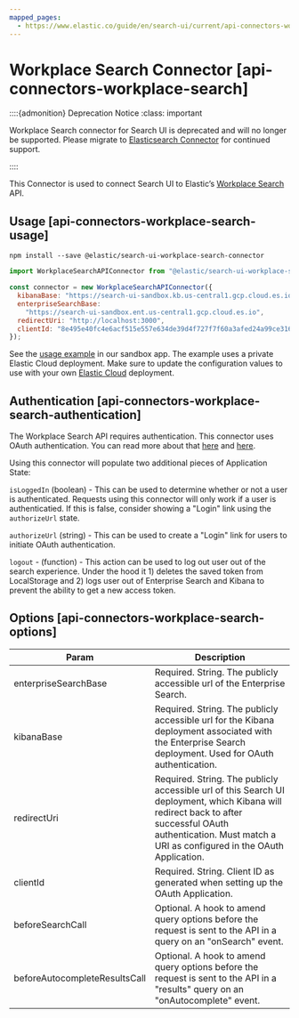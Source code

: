 ```yaml
---
mapped_pages:
  - https://www.elastic.co/guide/en/search-ui/current/api-connectors-workplace-search.html
---
```


# Workplace Search Connector [api-connectors-workplace-search]

::::{admonition} Deprecation Notice
:class: important

Workplace Search connector for Search UI is deprecated and will no longer be supported. Please migrate to [Elasticsearch Connector](/reference/tutorials-elasticsearch.md) for continued support.

::::

This Connector is used to connect Search UI to Elastic’s [Workplace Search](https://www.elastic.co/workplace-search/) API.

## Usage [api-connectors-workplace-search-usage]

```shell
npm install --save @elastic/search-ui-workplace-search-connector
```

```js
import WorkplaceSearchAPIConnector from "@elastic/search-ui-workplace-search-connector";

const connector = new WorkplaceSearchAPIConnector({
  kibanaBase: "https://search-ui-sandbox.kb.us-central1.gcp.cloud.es.io:9243",
  enterpriseSearchBase:
    "https://search-ui-sandbox.ent.us-central1.gcp.cloud.es.io",
  redirectUri: "http://localhost:3000",
  clientId: "8e495e40fc4e6acf515e557e634de39d4f727f7f60a3afed24a99ce316607c1e"
});
```

See the [usage example](https://github.com/elastic/search-ui/blob/main/examples/sandbox/src/pages/workplace-search/index.js) in our sandbox app. The example uses a private Elastic Cloud deployment. Make sure to update the configuration values to use with your own [Elastic Cloud](https://www.elastic.co/cloud/) deployment.

## Authentication [api-connectors-workplace-search-authentication]

The Workplace Search API requires authentication. This connector uses OAuth authentication. You can read more about that [here](https://www.elastic.co/guide/en/workplace-search/current/building-custom-search-workplace-search.html) and [here](https://www.elastic.co/guide/en/workplace-search/current/workplace-search-search-oauth.html).

Using this connector will populate two additional pieces of Application State:

`isLoggedIn` (boolean) - This can be used to determine whether or not a user is authenticated. Requests using this connector will only work if a user is authenticatied. If this is false, consider showing a "Login" link using the `authorizeUrl` state.

`authorizeUrl` (string) - This can be used to create a "Login" link for users to initiate OAuth authentication.

`logout` - (function) - This action can be used to log out user out of the search experience. Under the hood it 1) deletes the saved token from LocalStorage and 2) logs user out of Enterprise Search and Kibana to prevent the ability to get a new access token.

## Options [api-connectors-workplace-search-options]

| Param                         | Description                                                                                                                                                                                                    |
| ----------------------------- | -------------------------------------------------------------------------------------------------------------------------------------------------------------------------------------------------------------- |
| enterpriseSearchBase          | Required. String. The publicly accessible url of the Enterprise Search.                                                                                                                                        |
| kibanaBase                    | Required. String. The publicly accessible url for the Kibana deployment associated with the Enterprise Search deployment. Used for OAuth authentication.                                                       |
| redirectUri                   | Required. String. The publicly accessible url of this Search UI deployment, which Kibana will redirect back to after successful OAuth authentication. Must match a URI as configured in the OAuth Application. |
| clientId                      | Required. String. Client ID as generated when setting up the OAuth Application.                                                                                                                                |
| beforeSearchCall              | Optional. A hook to amend query options before the request is sent to the API in a query on an "onSearch" event.                                                                                               |
| beforeAutocompleteResultsCall | Optional. A hook to amend query options before the request is sent to the API in a "results" query on an "onAutocomplete" event.                                                                               |
